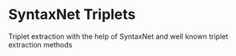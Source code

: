 # SyntaxNet Triplets
Triplet extraction with the help of SyntaxNet and well known triplet extraction methods
